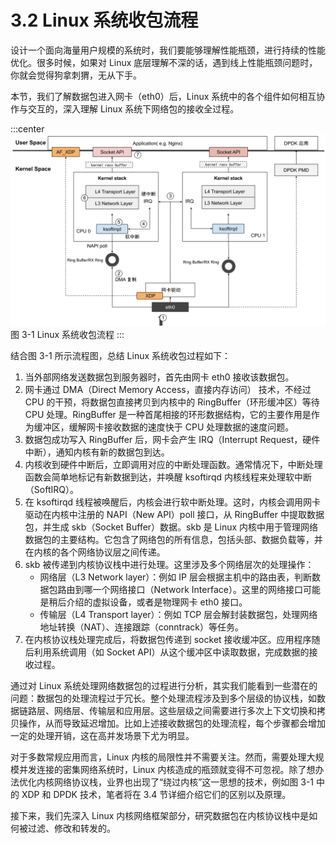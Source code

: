 # 3.2 Linux 系统收包流程

设计一个面向海量用户规模的系统时，我们要能够理解性能瓶颈，进行持续的性能优化。很多时候，如果对 Linux 底层理解不深的话，遇到线上性能瓶颈问题时，你就会觉得狗拿刺猬，无从下手。

本节，我们了解数据包进入网卡（eth0）后，Linux 系统中的各个组件如何相互协作与交互的，深入理解 Linux 系统下网络包的接收全过程。

:::center
  ![](../assets/networking.svg)<br/>
图 3-1 Linux 系统收包流程
:::

结合图 3-1 所示流程图，总结 Linux 系统收包过程如下：

1. 当外部网络发送数据包到服务器时，首先由网卡 eth0 接收该数据包。
2. 网卡通过 DMA（Direct Memory Access，直接内存访问） 技术，不经过 CPU 的干预，将数据包直接拷贝到内核中的 RingBuffer（环形缓冲区）等待 CPU 处理。RingBuffer 是一种首尾相接的环形数据结构，它的主要作用是作为缓冲区，缓解网卡接收数据的速度快于 CPU 处理数据的速度问题。
3. 数据包成功写入 RingBuffer 后，网卡会产生 IRQ（Interrupt Request，硬件中断），通知内核有新的数据包到达。
4. 内核收到硬件中断后，立即调用对应的中断处理函数。通常情况下，中断处理函数会简单地标记有新数据到达，并唤醒 ksoftirqd 内核线程来处理软中断（SoftIRQ）。
5. 在 ksoftirqd 线程被唤醒后，内核会进行软中断处理。这时，内核会调用网卡驱动在内核中注册的 NAPI（New API）poll 接口，从 RingBuffer 中提取数据包，并生成 skb（Socket Buffer）数据。skb 是 Linux 内核中用于管理网络数据包的主要结构。它包含了网络包的所有信息，包括头部、数据负载等，并在内核的各个网络协议层之间传递。
6. skb 被传递到内核协议栈中进行处理。这里涉及多个网络层次的处理操作：
	- 网络层（L3 Network layer）：例如 IP 层会根据主机中的路由表，判断数据包路由到哪一个网络接口（Network Interface）。这里的网络接口可能是稍后介绍的虚拟设备，或者是物理网卡 eth0 接口。
	- 传输层（L4 Transport layer）：例如 TCP 层会解封装数据包，处理网络地址转换（NAT）、连接跟踪（conntrack）等任务。
7. 在内核协议栈处理完成后，将数据包传递到 socket 接收缓冲区。应用程序随后利用系统调用（如 Socket API）从这个缓冲区中读取数据，完成数据的接收过程。


通过对 Linux 系统处理网络数据包的过程进行分析，其实我们能看到一些潜在的问题：数据包的处理流程过于冗长。整个处理流程涉及到多个层级的协议栈，如数据链路层、网络层、传输层和应用层。这些层级之间需要进行多次上下文切换和拷贝操作，从而导致延迟增加。比如上述接收数据包的处理流程，每个步骤都会增加一定的处理开销，这在高并发场景下尤为明显。

对于多数常规应用而言，Linux 内核的局限性并不需要关注。然而，需要处理大规模并发连接的密集网络系统时，Linux 内核造成的瓶颈就变得不可忽视。除了想办法优化内核网络协议栈，业界也出现了“绕过内核”这一思想的技术，例如图 3-1 中的 XDP 和 DPDK 技术，笔者将在 3.4 节详细介绍它们的区别以及原理。

接下来，我们先深入 Linux 内核网络框架部分，研究数据包在内核协议栈中是如何被过滤、修改和转发的。